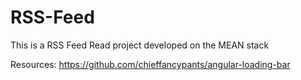 # RSS-Feed
This is a RSS Feed Read project developed on the MEAN stack

Resources:
https://github.com/chieffancypants/angular-loading-bar

